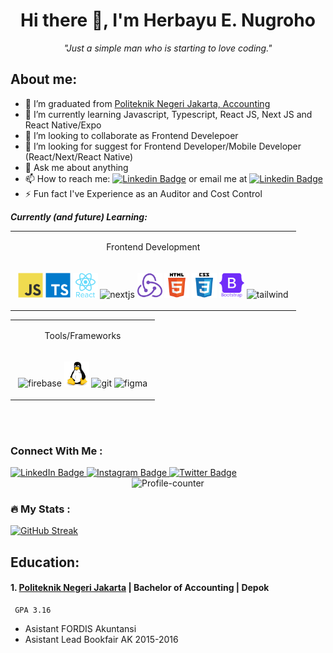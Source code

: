 <h1 align="center">Hi there 👋, I'm Herbayu E. Nugroho</h1>
<p align="center" style="font-style: italic;">"Just a simple man who is starting to love coding."</p>

## About me:
- 🔭 I’m graduated from [Politeknik Negeri Jakarta, Accounting](https://pnj.ac.id/)
- 🌱 I’m currently learning Javascript, Typescript, React JS, Next JS and React Native/Expo
- 👯 I’m looking to collaborate as Frontend Develepoer
- 🤔 I’m looking for suggest for Frontend Developer/Mobile Developer (React/Next/React Native)
- 💬 Ask me about anything
- 📫 How to reach me: [![Linkedin Badge](https://img.shields.io/badge/-Herbayu_Eko_Nugroho-blue?style=flat&logo=Linkedin&logoColor=white)](https://www.linkedin.com/in/herbayulet12/) or email me at [![Linkedin Badge](https://img.shields.io/badge/-akuherbayu@gmail.com-red?style=flat&logo=Gmail&logoColor=white)](https://www.linkedin.com/in/herbayulet12/)
- ⚡ Fun fact I've Experience as an Auditor and Cost Control

***Currently (and future) Learning:***
<table>
  <tr>
    <td class="border_l border_r border_t border_b selected">
      <div class="wrap">
        <div style="margin: 10px 5px, font-weight: bold;">
          <p align="center">Frontend Development</p>
        </div>
      </div>
    </td>
  </tr>
  
  <tr>
  <td class="border_l border_r border_t border_b selected">
    <div class="wrap">
      <div style="margin: 10px 5px;">
        <p align="left">
          <img src="https://raw.githubusercontent.com/devicons/devicon/master/icons/javascript/javascript-original.svg" alt="javascript" width="40" height="40"/>
           <img src="https://raw.githubusercontent.com/devicons/devicon/master/icons/typescript/typescript-original.svg" alt="typescript" width="40" height="40"/>
          <img src="https://raw.githubusercontent.com/devicons/devicon/master/icons/react/react-original-wordmark.svg" alt="react" width="40" height="40"/>
          <img src="https://cdn.worldvectorlogo.com/logos/nextjs-2.svg" alt="nextjs" width="40" height="40"/>
          <img src="https://raw.githubusercontent.com/devicons/devicon/master/icons/redux/redux-original.svg" alt="redux" width="40" height="40"/>
          <img src="https://raw.githubusercontent.com/devicons/devicon/master/icons/html5/html5-original-wordmark.svg" alt="html5" width="40" height="40"/>
          <img src="https://raw.githubusercontent.com/devicons/devicon/master/icons/css3/css3-original-wordmark.svg" alt="css3" width="40" height="40"/>
          <img src="https://raw.githubusercontent.com/devicons/devicon/master/icons/bootstrap/bootstrap-plain-wordmark.svg" alt="bootstrap" width="40" height="40"/>  
<!--           <img src="https://raw.githubusercontent.com/devicons/devicon/master/icons/sass/sass-original.svg" alt="sass" width="40" height="40"/>  -->
          <img src="https://www.vectorlogo.zone/logos/tailwindcss/tailwindcss-icon.svg" alt="tailwind" width="40" height="40"/>
        </p>
      </div>
    </div>
  </td>
  </tr>
</table>

<table>
  <tr>
    <td class="border_l border_r border_t border_b selected">
      <div class="wrap">
        <div style="margin: 10px 5px, font-weight: bold;">
          <p align="center">Tools/Frameworks</p>
        </div>
      </div>
    </td>
  </tr>
  
  <tr>
  <td class="border_l border_r border_t border_b selected">
    <div class="wrap">
      <div style="margin: 10px 5px;">
        <p align="left">
          <img src="https://www.vectorlogo.zone/logos/firebase/firebase-icon.svg" alt="firebase" width="40" height="40"/>
          <img src="https://raw.githubusercontent.com/devicons/devicon/master/icons/linux/linux-original.svg" alt="linux" width="40" height="40"/>
          <img src="https://www.vectorlogo.zone/logos/git-scm/git-scm-icon.svg" alt="git" width="40" height="40"/>
          <img src="https://www.vectorlogo.zone/logos/figma/figma-icon.svg" alt="figma" width="40" height="40"/>
        </p>
      </div>
    </div>
  </td>
  </tr>
</table>

<br/>
<br/>

### Connect With Me :

<div id="badges">
  <a href="https://www.linkedin.com/in/herbayulet12/">
    <img src="https://img.shields.io/badge/LinkedIn-blue?style=for-the-badge&logo=linkedin&logoColor=white" alt="LinkedIn Badge"/>
  </a>
  <a href="https://www.instagram.com/herbayuuw/">
    <img src="https://img.shields.io/badge/Instagram-purple?style=for-the-badge&logo=instagram&logoColor=white" alt="Instagram Badge"/>
  </a>
  <a href="https://twitter.com/sayaherbayu">
    <img src="https://img.shields.io/badge/Twitter-blue?style=for-the-badge&logo=twitter&logoColor=white" alt="Twitter Badge"/>
  </a>
</div>
<div id="profile-counter" align="center">
  <img src="https://komarev.com/ghpvc/?username=herbayulet&style=flat-square&color=blue" alt="Profile-counter"/>
</div>

### :fire: My Stats :

[![GitHub Streak](https://github-readme-streak-stats.herokuapp.com?user=herbayulet&theme=tokyonight&hide_border=true)](https://git.io/streak-stats)



## Education:


#### 1. [Politeknik Negeri Jakarta](https://www.pnj.ac.id) | Bachelor of Accounting | Depok
     GPA 3.16
   - Asistant FORDIS Akuntansi
   - Asistant Lead Bookfair AK 2015-2016







